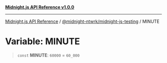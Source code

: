 [**Midnight.js API Reference v1.0.0**](../../../README.md)

***

[Midnight.js API Reference](../../../packages.md) / [@midnight-ntwrk/midnight-js-testing](../README.md) / MINUTE

# Variable: MINUTE

> `const` **MINUTE**: `60000` = `60_000`
